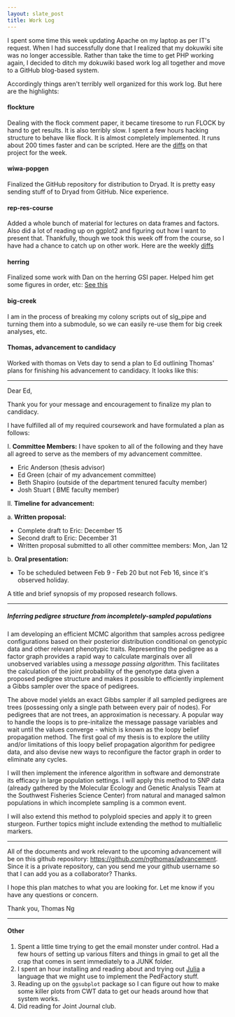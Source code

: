 ```yaml
---
layout: slate_post 
title: Work Log
---
```


I spent some time this week updating Apache on my laptop as per IT's request.  When I had successfully done
that I realized that my dokuwiki site was no longer accessible. Rather than take the time to get PHP working
again, I decided to ditch my dokuwiki based work log all together and move to a GitHub blog-based system.

Accordingly things aren't terribly well organized for this work log.  But here are the highlights:

#### flockture
Dealing with the flock comment paper, it became tiresome to run FLOCK by hand to get results.  It is also terribly slow.  I spent
a few hours hacking structure to behave like flock.  It is almost completely implemented.  It runs about 200 times faster and
can be scripted. Here are the [diffs](https://github.com/eriqande/flockture/compare/9c717286591423c54cf6654e8c1b7ae62e59bec4...695a8f2f30088d764d5ae7def23fa2334911e5dd) on that project for the week.

#### wiwa-popgen
Finalized the GitHub repository for distribution to Dryad.  It is pretty easy sending stuff of to Dryad from GitHub.  Nice
experience.

#### rep-res-course
Added a whole bunch of material for lectures on data frames and factors.  Also did a lot of reading up on ggplot2 and figuring
out how I want to present that.  Thankfully, though we took this week off from the course, so I have had a chance to catch
up on other work. Here are the weekly [diffs](https://github.com/eriqande/rep-res-course/compare/aa3822c90938d7560c17e2ba5eb2b294dda7e430...d0447429e3be87e064848b0fa94a3abd624fa9d3)

#### herring
Finalized some work with Dan on the herring GSI paper.  Helped him get some figures in order, etc: [See this](https://github.com/eriqande/herring/commit/fbe41be92feae5487f235859bdb511a4c64dbc5f)

#### big-creek
I am in the process of breaking my colony scripts out of slg_pipe and turning them into a submodule, so we can easily re-use them
for big creek analyses, etc.


#### Thomas, advancement to candidacy
Worked with thomas on Vets day to send a plan to Ed outlining Thomas' plans for finishing his advancement to candidacy.
It looks like this:

---

Dear Ed,

Thank you for your message and encouragement to finalize my plan to candidacy.

I have fulfilled all of my required coursework and have formulated a plan as follows: 

I. __Committee Members:__ I have spoken to all of the following and they have all agreed to
serve as the members of my advancement committee.
  * Eric Anderson (thesis advisor)
  * Ed Green (chair of my advancement committee)
  * Beth Shapiro (outside of the department tenured faculty member) 
  * Josh Stuart ( BME faculty member)
 
  

II. __Timeline for advancement:__

a. __Written proposal:__
  * Complete draft to Eric: December 15
  * Second draft to Eric: December 31
  * Written proposal submitted to all other committee members: Mon, Jan 12
  
b. __Oral presentation:__
  * To be scheduled between Feb 9 - Feb 20 but not Feb 16, since it's observed holiday.
  
A title and brief synopsis of my proposed research follows.

---
##### Inferring pedigree structure from incompletely-sampled populations

I am developing an efficient MCMC algorithm that samples across pedigree
configurations based on their posterior distribution conditional on genotypic data and
other relevant phenotypic traits. Representing the pedigree as a factor graph provides a
rapid way to calculate marginals over all unobserved variables using a
_message passing algorithm_. This facilitates the
calculation of the joint probability of the genotype data given a proposed pedigree
structure and makes it possible to efficiently implement a Gibbs sampler over the
space of pedigrees. 

The above model yields an exact Gibbs sampler if all sampled pedigrees
are trees (possessing only a single path between every pair of nodes). For pedigrees that
are not trees, an
approximation is necessary. A popular way to handle the
loops is to pre-initalize the message passage variables and wait until the
values converge - which is known as the loopy belief propagation method. The first goal
of my thesis is to explore the utility and/or limitations of this loopy belief
propagation algorithm for pedigree data, and
also devise new ways to reconfigure the factor graph in order to eliminate any cycles.

I will then implement the inference algorithm in software and
demonstrate its efficacy in large population settings. I will apply this method to
SNP data (already gathered by the Molecular Ecology and Genetic Analysis Team at the 
Southwest Fisheries Science Center) from natural and managed salmon populations in
which incomplete sampling is a common event. 

I will also extend this method to polyploid species and apply it to
green sturgeon.  Further topics might include extending the method to multiallelic
markers.


---


All of the documents and work relevant to the upcoming advancement will be on this github repository: https://github.com/ngthomas/advancement. Since it is a private repository, can you send me your github username so that I can add you as a collaborator? Thanks.

I hope this plan matches to what you are looking for. Let me know if you have any questions or concern.

Thank you,
Thomas Ng


---

#### Other

1. Spent a little time trying to get the email monster under control.  Had a few hours of setting up various filters and things in gmail 
to get all the crap that comes in sent immediately to a JUNK folder.  
2. I spent an hour installing and reading about and trying out [Julia](http://julialang.org/) a language that we might
use to implement the PedFactory stuff.
3. Reading up on the `ggsubplot` package so I can figure out how to make some killer plots from CWT data to get our heads around
how that system works.
4. Did reading for Joint Journal club.
